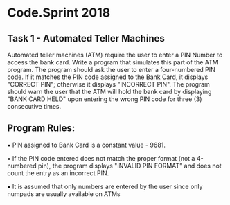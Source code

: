 # Code.Sprint 2018

## Task 1 - Automated Teller Machines 

Automated teller machines (ATM) require the user to enter a PIN Number to access the bank card. Write a program that simulates this part of the ATM program. The program should ask the user to enter a four-numbered PIN code. If it matches the PIN code assigned to the Bank Card, it displays "CORRECT PIN"; otherwise it displays "INCORRECT PIN". The program should warn the user that the ATM will hold the bank card by displaying "BANK CARD HELD" upon entering the wrong PIN code for three (3) consecutive times.

## Program Rules:

▪ PIN assigned to Bank Card is a constant value - 9681.

▪ If the PIN code entered does not match the proper format (not a 4-numbered pin), the program displays "INVALID PIN FORMAT" and does not count the entry as an incorrect PIN.

▪ It is assumed that only numbers are entered by the user since only numpads are usually available on ATMs
